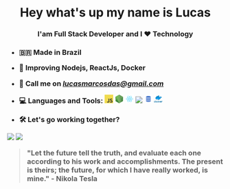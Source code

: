   <h1  align="center"> Hey what's up my name is Lucas </h1>
<h3 align="center"> I'am Full Stack Developer and I ❤️ Technology <h3>

- 🇧🇷 Made in Brazil

- 🚀 Improving Nodejs, ReactJs, Docker

- 💬 Call me on *lucasmarcosdas@gmail.com*

- 💻 Languages and Tools: 
  <code><img height="20" src="https://raw.githubusercontent.com/github/explore/80688e429a7d4ef2fca1e82350fe8e3517d3494d/topics/javascript/javascript.png"></code>
  <code><img height="20" src="https://raw.githubusercontent.com/github/explore/80688e429a7d4ef2fca1e82350fe8e3517d3494d/topics/nodejs/nodejs.png"></code> 
  <code><img height="20" src="https://raw.githubusercontent.com/github/explore/80688e429a7d4ef2fca1e82350fe8e3517d3494d/topics/react/react.png"></code>
  <code><img height="20" src="https://raw.githubusercontent.com/jmnote/z-icons/master/svg/git.svg"></code>
  <code><img height="20" src="https://raw.githubusercontent.com/github/explore/80688e429a7d4ef2fca1e82350fe8e3517d3494d/topics/sql/sql.png"></code>
  <code><img height="20" src="https://raw.githubusercontent.com/github/explore/80688e429a7d4ef2fca1e82350fe8e3517d3494d/topics/docker/docker.png"></code>

- 🛠️ Let's go working together?

<p>
  <img src="https://github-readme-stats.vercel.app/api?username=lucasmarcosds&show_icons=true&theme=discord_old_blurple" />
  <img src="https://github-readme-stats.vercel.app/api/top-langs/?username=lucasmarcosds&layout=compact&theme=discord_old_blurple" />
</p>

> "Let the future tell the truth, and evaluate each one according to his work and accomplishments. The present is theirs; the future, for which I have really worked, is mine." - Nikola Tesla
